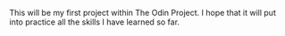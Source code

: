 This will be my first project within The Odin Project. I hope that it will put into practice all the skills I have learned so far. 